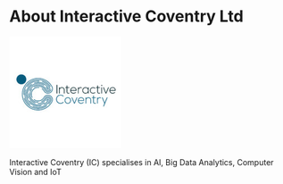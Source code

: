 # About Interactive Coventry Ltd

![Logo](/assets/ic-logo.jpg)

Interactive Coventry (IC) specialises in AI, Big Data Analytics, Computer Vision and IoT
